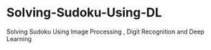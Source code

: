 # Solving-Sudoku-Using-DL
Solving Sudoku Using Image Processing , Digit Recognition and Deep Learning
